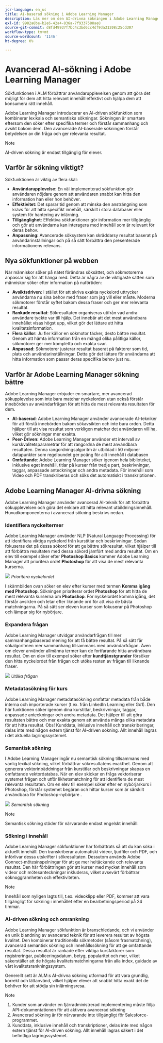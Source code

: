 ```yaml
---
jcr-language: en_us
title: AI-baserad sökning i Adobe Learning Manager
description: Läs mer om den AI-drivna sökningen i Adobe Learning Manager
exl-id: 9982a8be-b2e6-42a4-836a-7f9337588ae8
source-git-commit: d8fd49937f7bc4c3bd6cc4df9da31208c25cd307
workflow-type: tm+mt
source-wordcount: '1146'
ht-degree: 0%

---
```


# Avancerad AI-sökning i Adobe Learning Manager

Sökfunktionen i ALM förbättrar användarupplevelsen genom att göra det möjligt för dem att hitta relevant innehåll effektivt och hjälpa dem att konsumera rätt innehåll.

Adobe Learning Manager introducerar en AI-driven sökfunktion som kombinerar lexikala och semantiska sökningar. Sökningen är smartare eftersom den söker efter specifika termer och förstår sammanhang och avsikt bakom dem. Den avancerade AI-baserade sökningen förstår betydelsen av din fråga och ger relevanta resultat.

>[!NOTE]
>
>AI-driven sökning är endast tillgänglig för elever.

## Varför är sökning viktigt?

Sökfunktionen är viktig av flera skäl:

* **Användarupplevelse**: En väl implementerad sökfunktion gör användaren nöjdare genom att användaren snabbt kan hitta den information han eller hon behöver.
* **Effektivitet**: Det sparar tid genom att minska den ansträngning som krävs för att hitta specifikt innehåll, särskilt i stora databaser eller system för hantering av inlärning.
* **Tillgänglighet**: Effektiva sökfunktioner gör information mer tillgänglig och gör att användarna kan interagera med innehåll som är relevant för deras behov.
* **Anpassning**: Avancerade söksystem kan skräddarsy resultat baserat på användarinställningar och på så sätt förbättra den presenterade informationens relevans.

## Nya sökfunktioner på webben

När människor söker på nätet förändras söksättet, och sökmotorerna anpassar sig för att hänga med. Detta är några av de viktigaste sätten som människor söker efter information på nuförtiden:

* **Avsiktsdriven**: I stället för att skriva exakta nyckelord uttrycker användarna nu sina behov med fraser som jag vill eller måste. Moderna sökmotorer förstår syftet bakom dessa fraser och ger mer relevanta resultat.
* **Rankade resultat**: Sökresultaten organiseras utifrån vad andra användare tyckte var till hjälp. Det innebär att det mest användbara innehållet visas högst upp, vilket gör det lättare att hitta kvalitetsinformation.
* **Flera källor**: Ju fler källor en sökmotor täcker, desto bättre resultat. Genom att hämta information från en mängd olika pålitliga källor, sökmotorer ger mer kompletta och exakta svar.
* **Anpassad**: Sökmotorer justerar resultat baserat på faktorer som tid, plats och användarinställningar. Detta gör det lättare för användarna att hitta information som passar deras specifika behov just nu.

## Varför är Adobe Learning Manager sökning bättre

Adobe Learning Manager erbjuder en smartare, mer avancerad sökupplevelse som inte bara matchar nyckelorden utan också förstår innebörden av användarfrågan för att hitta de mest relevanta resultaten för dem.

* **AI-baserad**: Adobe Learning Manager använder avancerade AI-tekniker för att förstå innebörden bakom sökavsikten och inte bara orden. Detta hjälper till att visa resultat som verkligen matchar det användaren vill ha, vilket gör sökningar mer exakta.
* **Peer-Driven**: Adobe Learning Manager använder ett intervall av kurskvalitetsparametrar för att rangordna de mest användbara resultaten. Denna rangordningsalgoritm är utbildad i 50 miljoner datapunkter som regelbundet ger poäng för allt innehåll i databasen
* **Omfattande**: Adobe Learning Manager söker igenom hela biblioteket, inklusive eget innehåll, titlar på kurser från tredje part, beskrivningar, taggar, anpassade anteckningar och andra metadata. För innehåll som Video och PDF transkriberas och söks det automatiskt i transkriptionen.

## Adobe Learning Manager AI-drivna sökning

Adobe Learning Manager använder avancerad AI-teknik för att förbättra sökupplevelsen och göra det enklare att hitta relevant utbildningsinnehåll. Huvudkomponenterna i avancerad sökning beskrivs nedan.

### Identifiera nyckeltermer

Adobe Learning Manager använder NLP (Natural Language Processing) för att identifiera viktiga nyckelord från kurstitlar och beskrivningar. Sedan fokuseras det på dessa sökord för att ge bättre sökresultat, vilket hjälper till att förbättra resultaten med dessa sökord jämfört med andra resultat. Om en elev till exempel söker efter **Photoshop Basics** kommer Adobe Learning Manager att prioritera ordet **Photoshop** för att visa de mest relevanta kurserna.

![](assets/search-2.png)
_Prioritera nyckelordet_

I skärmbilden ovan söker en elev efter kurser med termen **Komma igång med Photoshop**. Sökningen prioriterar ordet **Photoshop** för att hitta de mest relevanta kurserna om **Photoshop**. För nyckelordet komma igång, det förstår avsikten och letar efter liknande ord för att visa de bästa matchningarna. På så sätt ser eleven kurser som fokuserar på Photoshop och lämpar sig för nybörjare.

### Expandera frågan

Adobe Learning Manager utvidgar användarfrågan till mer sammanhangsbaserad mening för att få bättre resultat. På så sätt får sökalgoritmen mer sammanhang tillsammans med användarfrågan. Även om elever använder allmänna termer kan de fortfarande hitta användbara resultat. Om en elev till exempel söker efter **kundtjänstgrunder** försöker den hitta nyckelordet från frågan och utöka resten av frågan till liknande fraser.

![](assets/search-1.png)
_Utöka frågan_

### Metadatasökning för kurs

Adobe Learning Manager metadatasökning omfattar metadata från både interna och importerade kurser (t.ex. från LinkedIn Learning eller Go1). Den här funktionen söker igenom dina kurstitlar, beskrivningar, taggar, anpassade anteckningar och andra metadata. Det hjälper till att göra resultaten bättre och mer exakta genom att använda många olika metadata för att hitta resultat.
Obs! Kunddata, inklusive innehåll och transkriberingar, delas inte med någon extern tjänst för AI-driven sökning. Allt innehåll lagras i det aktuella lagringssystemet.

### Semantisk sökning

I Adobe Learning Manager ingår nu semantisk sökning tillsammans med vanlig lexikal sökning, vilket förbättrar sökresultatens exakthet. Genom att generera vektorinbäddningar från kurstitlar och beskrivningar skapas en omfattande vektordatabas. När en elev skickar en fråga vektoriserar systemet frågan och utför likhetsmatchning för att identifiera de mest relevanta resultaten. Om en elev till exempel söker efter en nybörjarkurs i Photoshop, förstår systemet begäran och hittar kurser som är särskilt användbara för Photoshop-nybörjare .

![](assets/semantic-search.png)
_Semantisk sökning_

>[!NOTE]
>
>Semantisk sökning stöder för närvarande endast engelskt innehåll.

### Sökning i innehåll

Adobe Learning Manager sökfunktioner har förbättrats så att du kan söka i aktuellt innehåll. Den transkriberar automatiskt videor, ljudfiler och PDF, och införlivar dessa utskrifter i sökresultaten. Dessutom används Adobe Connect-mötesinspelningar för att ge mer heltäckande och relevanta resultat. Den här förbättringen gör att kurser med mycket innehåll som videor och mötesanteckningar inkluderas, vilket avsevärt förbättrar söknoggrannheten och effektiviteten.

>[!NOTE]
>
>Innehåll som nyligen lagts till, t.ex. videoklipp eller PDF, kommer att vara tillgängligt för sökning i innehållet efter en bearbetningsperiod på 24 timmar.

### AI-driven sökning och omrankning

Adobe Learning Manager sökfunktion är branschledande, och vi använder en unik blandning av avancerad teknik för att leverera resultat av högsta kvalitet. Den kombinerar traditionella sökmetoder (såsom frasmatchning), avancerad semantisk sökning och innehållssökning för att ge omfattande resultat. Dessa resultat är rankade efter viktiga kursfaktorer som registreringar, publiceringsdatum, betyg, popularitet och mer, vilket säkerställer att de högsta kvalitetsmatchningarna från alla index, guidade av vårt kvalitetsrankningssystem.

Generellt sett är ALM:s AI-drivna sökning utformad för att vara grundlig, korrekt och lättanvänd, vilket hjälper elever att snabbt hitta exakt det de behöver för att stödja sin inlärningsresa.


>[!NOTE]
>
>1. Kunder som använder en fjärradministrerad implementering måste följa API-dokumentationen för att aktivera avancerad sökning
>2. Avancerad sökning är för närvarande inte tillgängligt för Salesforce-programmet.
>3. Kunddata, inklusive innehåll och transkriptioner, delas inte med någon extern tjänst för AI-driven sökning. Allt innehåll lagras säkert i det befintliga lagringssystemet.
